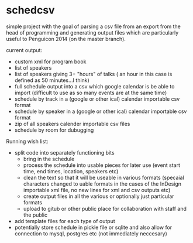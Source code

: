schedcsv
========

simple project with the goal of parsing a csv file from an export
from the head of programming and generating output files which are particularly useful to Penguicon 2014 (on the master branch).


current output:
   * custom xml for program book
   * list of speakers
   * list of speakers giving 3+ "hours" of talks ( an hour in this case is defined as 50 minutes...I think)
   * full schedule output into a csv which google calendar is be able to import (difficult to use as so many events are at the same time)
   * schedule by track  in a (google or other ical) calendar importable csv format
   * schedule by speaker in a (google or other ical) calendar importable csv format
   * zip of all speakers calender importable csv files
   * schedule by room for dubugging 



   
Running wish list:
   * split code into separately functioning bits
     *  bring in the schedule
     *  process the schedule into usable pieces for later use (event start time, end times, location, speakers etc)
     *  clean the text so that it will be useable in various formats (specaial characters changed to uable formats in the cases of the InDesign importable xml file, no new lines for xml and csv outputs etc)
     *  create output files in all the various or optionally just particular formats
     *  upload to gitub or other public place for collaboration with staff and the public
   * add template files for each type of output
   * potentially store schedule in pickle file or sqlite and also allow for connection to mysql, postgres etc (not immediately neccesary)
